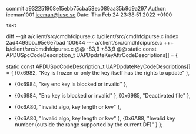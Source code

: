 commit a932251908e15ebb75cba58ec089aa35b9d9a297
Author: iceman1001 <iceman@iuse.se>
Date:   Thu Feb 24 23:38:51 2022 +0100

    text

diff --git a/client/src/cmdhfcipurse.c b/client/src/cmdhfcipurse.c
index 2ad4499bb..95e6e7bad 100644
--- a/client/src/cmdhfcipurse.c
+++ b/client/src/cmdhfcipurse.c
@@ -83,9 +83,9 @@ static const APDUSpcCodeDescription_t UAPDpdateKeyAttrCodeDescriptions[] = {
 
 static const APDUSpcCodeDescription_t UAPDpdateKeyCodeDescriptions[] = {
     {0x6982, "Key is frozen or only the key itself has the rights to update" },
-    {0x6984, "key enc key is blocked or invalid" },
+    {0x6984, "Enc key is blocked or invalid" },
     {0x6985, "Deactivated file" },
-    {0x6A80, "invalid algo, key length or kvv" },
+    {0x6A80, "Invalid algo, key length or kvv" },
     {0x6A88, "Invalid key number (outside the range supported by the current DF)" }
 };
 
